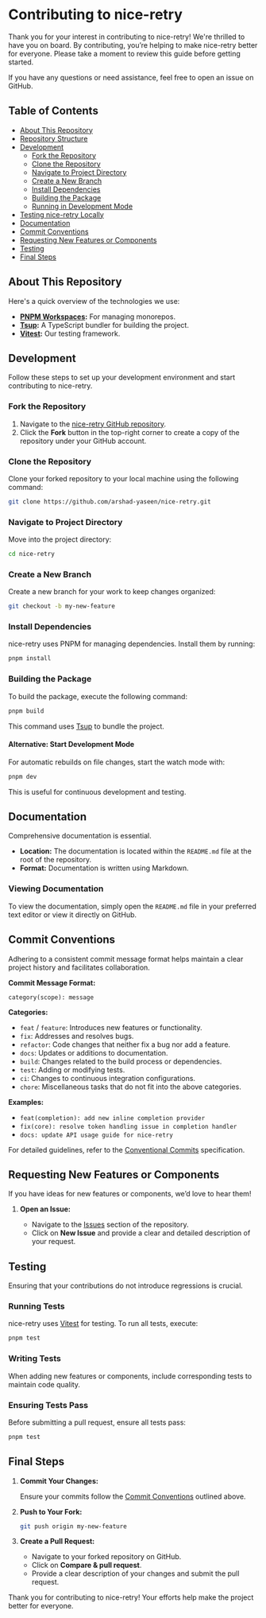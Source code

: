# Contributing to nice-retry

Thank you for your interest in contributing to nice-retry! We're thrilled to have you on board. By contributing, you’re helping to make nice-retry better for everyone. Please take a moment to review this guide before getting started.

If you have any questions or need assistance, feel free to open an issue on GitHub.

## Table of Contents

- [About This Repository](#about-this-repository)
- [Repository Structure](#repository-structure)
- [Development](#development)
  - [Fork the Repository](#fork-the-repository)
  - [Clone the Repository](#clone-the-repository)
  - [Navigate to Project Directory](#navigate-to-project-directory)
  - [Create a New Branch](#create-a-new-branch)
  - [Install Dependencies](#install-dependencies)
  - [Building the Package](#building-the-package)
  - [Running in Development Mode](#running-in-development-mode)
- [Testing nice-retry Locally](#testing-nice-retry-locally)
- [Documentation](#documentation)
- [Commit Conventions](#commit-conventions)
- [Requesting New Features or Components](#requesting-new-features-or-components)
- [Testing](#testing)
- [Final Steps](#final-steps)

## About This Repository

Here's a quick overview of the technologies we use:

- **[PNPM Workspaces](https://pnpm.io/workspaces):** For managing monorepos.
- **[Tsup](https://tsup.egoist.dev/):** A TypeScript bundler for building the project.
- **[Vitest](https://vitest.dev):** Our testing framework.

## Development

Follow these steps to set up your development environment and start contributing to nice-retry.

### Fork the Repository

1. Navigate to the [nice-retry GitHub repository](https://github.com/arshad-yaseen/nice-retry).
2. Click the **Fork** button in the top-right corner to create a copy of the repository under your GitHub account.

### Clone the Repository

Clone your forked repository to your local machine using the following command:

```bash
git clone https://github.com/arshad-yaseen/nice-retry.git
```

### Navigate to Project Directory

Move into the project directory:

```bash
cd nice-retry
```

### Create a New Branch

Create a new branch for your work to keep changes organized:

```bash
git checkout -b my-new-feature
```

### Install Dependencies

nice-retry uses PNPM for managing dependencies. Install them by running:

```bash
pnpm install
```

### Building the Package

To build the package, execute the following command:

```bash
pnpm build
```

This command uses [Tsup](https://tsup.egoist.dev/) to bundle the project.

#### Alternative: Start Development Mode

For automatic rebuilds on file changes, start the watch mode with:

```bash
pnpm dev
```

This is useful for continuous development and testing.

## Documentation

Comprehensive documentation is essential.

- **Location:** The documentation is located within the `README.md` file at the root of the repository.
- **Format:** Documentation is written using Markdown.

### Viewing Documentation

To view the documentation, simply open the `README.md` file in your preferred text editor or view it directly on GitHub.

## Commit Conventions

Adhering to a consistent commit message format helps maintain a clear project history and facilitates collaboration.

**Commit Message Format:**

```plaintext
category(scope): message
```

**Categories:**

- `feat` / `feature`: Introduces new features or functionality.
- `fix`: Addresses and resolves bugs.
- `refactor`: Code changes that neither fix a bug nor add a feature.
- `docs`: Updates or additions to documentation.
- `build`: Changes related to the build process or dependencies.
- `test`: Adding or modifying tests.
- `ci`: Changes to continuous integration configurations.
- `chore`: Miscellaneous tasks that do not fit into the above categories.

**Examples:**

- `feat(completion): add new inline completion provider`
- `fix(core): resolve token handling issue in completion handler`
- `docs: update API usage guide for nice-retry`

For detailed guidelines, refer to the [Conventional Commits](https://www.conventionalcommits.org/) specification.

## Requesting New Features or Components

If you have ideas for new features or components, we’d love to hear them!

1. **Open an Issue:**

   - Navigate to the [Issues](https://github.com/arshad-yaseen/nice-retry/issues) section of the repository.
   - Click on **New Issue** and provide a clear and detailed description of your request.

## Testing

Ensuring that your contributions do not introduce regressions is crucial.

### Running Tests

nice-retry uses [Vitest](https://vitest.dev) for testing. To run all tests, execute:

```bash
pnpm test
```

### Writing Tests

When adding new features or components, include corresponding tests to maintain code quality.

### Ensuring Tests Pass

Before submitting a pull request, ensure all tests pass:

```bash
pnpm test
```

## Final Steps

1. **Commit Your Changes:**

   Ensure your commits follow the [Commit Conventions](#commit-conventions) outlined above.

2. **Push to Your Fork:**

   ```bash
   git push origin my-new-feature
   ```

3. **Create a Pull Request:**

   - Navigate to your forked repository on GitHub.
   - Click on **Compare & pull request**.
   - Provide a clear description of your changes and submit the pull request.

Thank you for contributing to nice-retry! Your efforts help make the project better for everyone.

